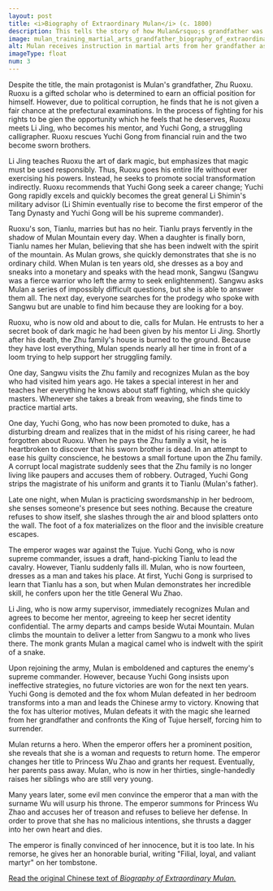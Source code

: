 ```yaml
---
layout: post
title: <i>Biography of Extraordinary Mulan</i> (c. 1800)
description: This tells the story of how Mulan&rsquo;s grandfather was an ambitious scholar. Eventually, Mulan received much training and instruction from her grandfather.
image: mulan_training_martial_arts_grandfather_biography_of_extraordinary_mulan.png
alt: Mulan receives instruction in martial arts from her grandfather as her grandmother looks on. Included as an illustration in a late woodblock reprinting of Biography of Extraordinary Mulan (Public domain).
imageType: float
num: 3
---
```


Despite the title, the main protagonist is Mulan's grandfather, Zhu Ruoxu. Ruoxu is a gifted scholar who is determined to earn an official position for himself. However, due to political corruption, he finds that he is not given a fair chance at the prefectural examinations. In the process of fighting for his rights to be gien the opportunity which he feels that he deserves, Ruoxu meets Li Jing, who becomes his mentor, and Yuchi Gong, a struggling calligrapher. Ruoxu rescues Yuchi Gong from financial ruin and the two become sworn brothers.

Li Jing teaches Ruoxu the art of dark magic, but emphasizes that magic must be used responsibly. Thus, Ruoxu goes his entire life without ever exercising his powers. Instead, he seeks to promote social transformation indirectly. Ruoxu recommends that Yuchi Gong seek a career change; Yuchi Gong rapidly excels and quickly becomes the great general Li Shimin's military advisor (Li Shimin eventually rise to become the first emperor of the Tang Dynasty and Yuchi Gong will be his supreme commander).

Ruoxu's son, Tianlu, marries but has no heir. Tianlu prays fervently in the shadow of Mulan Mountain every day. When a daughter is finally born, Tianlu names her Mulan, believing that she has been indwelt with the spirit of the mountain. As Mulan grows, she quickly demonstrates that she is no ordinary child. When Mulan is ten years old, she dresses as a boy and sneaks into a monetary and speaks with the head monk, Sangwu (Sangwu was a fierce warrior who left the army to seek enlightenment). Sangwu asks Mulan a series of impossibly difficult questions, but she is able to answer them all. The next day, everyone searches for the prodegy who spoke with Sangwu but are unable to find him because they are looking for a boy.

Ruoxu, who is now old and about to die, calls for Mulan. He entrusts to her a secret book of dark magic he had been given by his mentor Li Jing. Shortly after his death, the Zhu family's house is burned to the ground. Because they have lost everything, Mulan spends nearly all her time in front of a loom trying to help support her struggling family.

One day, Sangwu visits the Zhu family and recognizes Mulan as the boy who had visited him years ago. He takes a special interest in her and teaches her everything he knows about staff fighting, which she quickly masters. Whenever she takes a break from weaving, she finds time to practice martial arts.

One day, Yuchi Gong, who has now been promoted to duke, has a disturbing dream and realizes that in the midst of his rising career, he had forgotten about Ruoxu. When he pays the Zhu family a visit, he is heartbroken to discover that his sworn brother is dead. In an attempt to ease his guilty conscience, he bestows a small fortune upon the Zhu family. A corrupt local magistrate suddenly sees that the Zhu family is no longer living like paupers and accuses them of robbery. Outraged, Yuchi Gong strips the magistrate of his uniform and grants it to Tianlu (Mulan's father).

Late one night, when Mulan is practicing swordsmanship in her bedroom, she senses someone's presence but sees nothing. Because the creature refuses to show itself, she slashes through the air and blood splatters onto the wall. The foot of a fox materializes on the floor and the invisible creature escapes.

The emperor wages war against the Tujue. Yuchi Gong, who is now supreme commander, issues a draft, hand-picking Tianlu to lead the cavalry. However, Tianlu suddenly falls ill. Mulan, who is now fourteen, dresses as a man and takes his place. At first, Yuchi Gong is surprised to learn that Tianlu has a son, but when Mulan demonstrates her incredible skill, he confers upon her the title General Wu Zhao.

Li Jing, who is now army supervisor, immediately recognizes Mulan and agrees to become her mentor, agreeing to keep her secret identity confidential. The army departs and camps beside Wutai Mountain. Mulan climbs the mountain to deliver a letter from Sangwu to a monk who lives there. The monk grants Mulan a magical camel who is indwelt with the spirit of a snake.

Upon rejoining the army, Mulan is emboldened and captures the enemy's supreme commander. However, because Yuchi Gong insists upon ineffective strategies, no future victories are won for the next ten years. Yuchi Gong is demoted and the fox whom Mulan defeated in her bedroom transforms into a man and leads the Chinese army to victory. Knowing that the fox has ulterior motives, Mulan defeats it with the magic she learned from her grandfather and confronts the King of Tujue herself, forcing him to surrender.

Mulan returns a hero. When the emperor offers her a prominent position, she reveals that she is a woman and requests to return home. The emperor changes her title to Princess Wu Zhao and grants her request. Eventually, her parents pass away. Mulan, who is now in her thirties, single-handedly raises her siblings who are still very young.

Many years later, some evil men convince the emperor that a man with the surname Wu will usurp his throne. The emperor summons for Princess Wu Zhao and accuses her of treason and refuses to believe her defense. In order to prove that she has no malicious intentions, she thrusts a dagger into her own heart and dies.

The emperor is finally convinced of her innocence, but it is too late. In his remorse, he gives her an honorable burial, writing "Filial, loyal, and valiant martyr" on her tombstone.

<a href="https://zh.wikisource.org/wiki/%E6%9C%A8%E8%98%AD%E5%A5%87%E5%A5%B3%E5%82%B3">Read the original Chinese text of <i>Biography of Extraordinary Mulan.</i></a>
